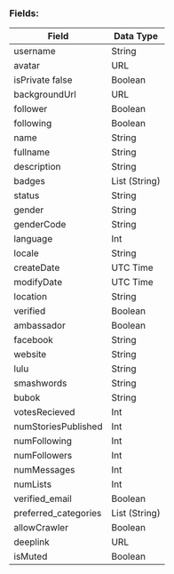 ### Fields:

| Field | Data Type |
|-|-|
| username | String |
| avatar | URL |
| isPrivate	false | Boolean |
| backgroundUrl	| URL |
| follower | Boolean |
| following | Boolean |
| name | String |
| fullname | String |
| description | String |
| badges | List (String) |
| status | String |
| gender | String |
| genderCode | String |
| language | Int |
| locale | String |
| createDate | UTC Time |
| modifyDate | UTC Time |
| location | String |
| verified | Boolean |
| ambassador | Boolean |
| facebook | String |
| website | String |
| lulu | String |
| smashwords | String |
| bubok | String |
| votesRecieved | Int |
| numStoriesPublished | Int |
| numFollowing | Int |
| numFollowers | Int |
| numMessages | Int |
| numLists | Int |
| verified_email | Boolean |
| preferred_categories | List (String) |
| allowCrawler | Boolean |
| deeplink | URL |
| isMuted | Boolean |